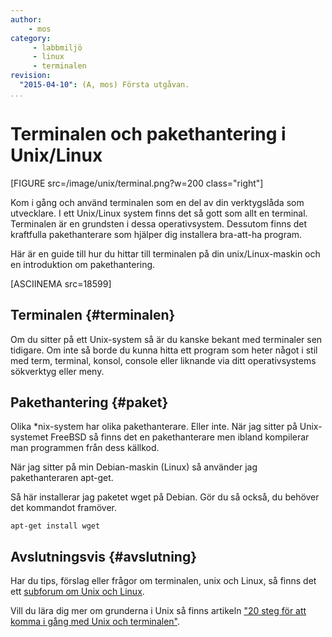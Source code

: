 ```yaml
---
author:
    - mos
category:
     - labbmiljö
     - linux
     - terminalen
revision:
  "2015-04-10": (A, mos) Första utgåvan.
...
```

Terminalen och pakethantering i Unix/Linux
==================================

[FIGURE src=/image/unix/terminal.png?w=200 class="right"]

Kom i gång och använd terminalen som en del av din verktygslåda som utvecklare. I ett Unix/Linux system finns det så gott som allt en terminal. Terminalen är en grundsten i dessa operativsystem. Dessutom finns det kraftfulla pakethanterare som hjälper dig installera bra-att-ha program.

Här är en guide till hur du hittar till terminalen på din unix/Linux-maskin och en introduktion om pakethantering.

<!--more-->

[ASCIINEMA src=18599]



Terminalen {#terminalen}
--------------------------------------

Om du sitter på ett Unix-system så är du kanske bekant med terminaler sen tidigare. Om inte så borde du kunna hitta ett program som heter något i stil med term, terminal, konsol, console eller liknande via ditt operativsystems sökverktyg eller meny. 



Pakethantering {#paket}
--------------------------------------

Olika \*nix-system har olika pakethanterare. Eller inte. När jag sitter på Unix-systemet FreeBSD så finns det en pakethanterare men ibland kompilerar man programmen från dess källkod.

När jag sitter på min Debian-maskin (Linux) så använder jag pakethanteraren apt-get.

Så här installerar jag paketet wget på Debian. Gör du så också, du behöver det kommandot framöver.

```text
apt-get install wget
```



Avslutningsvis {#avslutning}
--------------------------------------

Har du tips, förslag eller frågor om terminalen, unix och Linux, så finns det ett [subforum om Unix och Linux](forum/viewforum.php?f=49).

Vill du lära dig mer om grunderna i Unix så finns artikeln ["20 steg för att komma i gång med Unix och terminalen"](kunskap/20-steg-for-att-komma-i-gang-med-unix-och-terminalen).
